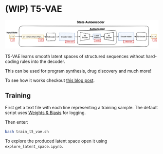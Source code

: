 # (WIP) T5-VAE

![Diagram of the a State Autoencoder](state_ae.png)

T5-VAE learns smooth latent spaces of structured sequences without hard-coding rules into the decoder.

This can be used for program synthesis, drug discovery and much more!

To see how it works checkout [this blog post]().

## Training

First get a text file with each line representing a training sample.
The default script uses [Weights & Biasis]() for logging.

Then enter:
```bash
bash train_t5_vae.sh
```

To explore the produced latent space open it using `explore_latent_space.ipynb`.
